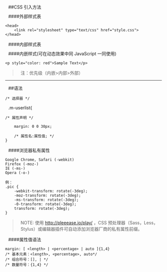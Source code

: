 ##CSS 引入方法

####外部样式表 

    <head> 
        <link rel="stylesheet" type="text/css" href="style.css"> 
    </head>

####内部样式表 
    <head> 
        <style type="text/css"> p { margin: 10px; } </style> 
    </head>

####内嵌样式(可在动态效果中同 JavaScript 一同使用) 

    <p style="color: red">Sample Text</p>


>注：优先级（内嵌>内部>外部）

***

##语法

    /* 选择器 */
    .m-userlist{  
    /* 属性声明 */  
        margin: 0 0 30px;  
        /* 属性名:属性值; */
    }

####浏览器私有属性

    Google Chrome, Safari (-webkit)
    Firefox (-moz-)
    IE (-ms-)
    Opera (-o-)

    例：
    .pic {
        -webkit-transform: rotate(-3deg);
        -moz-transform: rotate(-3deg);
        -ms-transform: rotate(-3deg);
        -0-transform: rotate(-3deg);
        transform: rotate(-3deg);
    }

>NOTE: 使用 http://pleeease.io/play/ ，CSS 预处理器（Sass，Less，Stylus）或编辑器插件可自动添加浏览器厂商的私有属性前缀。

####属性值语法

    margin: [ <length> | <percentage> | auto ]{1,4}
    /* 基本元素：<length>, <percentage>, auto*/
    /* 组合符号：[], | */
    /* 数量符号：{1,4} */


